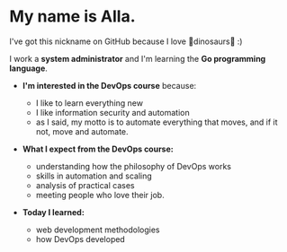 # My name is Alla.

I've got this nickname on GitHub because I love 🦖dinosaurs🦕 :)

I work a **system administrator** and I'm learning the **Go programming language**.

* **I'm interested in the DevOps course** because:
    * I like to learn everything new
    * I like information security and automation
    * as I said, my motto is to automate everything that moves, and if it not, move and automate.

* **What I expect from the DevOps course:**
    * understanding how the philosophy of DevOps works
    * skills in automation and scaling
    * analysis of practical cases
    * meeting people who love their job.

* **Today I learned:**
    * web development methodologies
    * how DevOps developed

